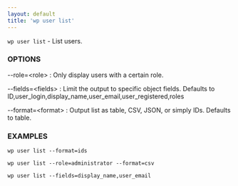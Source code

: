```yaml
---
layout: default
title: 'wp user list'
---
```


`wp user list` - List users.

### OPTIONS

--role=&lt;role&gt;
: Only display users with a certain role.

--fields=&lt;fields&gt;
: Limit the output to specific object fields. Defaults to ID,user_login,display_name,user_email,user_registered,roles

--format=&lt;format&gt;
: Output list as table, CSV, JSON, or simply IDs. Defaults to table.

### EXAMPLES

    wp user list --format=ids

    wp user list --role=administrator --format=csv

    wp user list --fields=display_name,user_email

